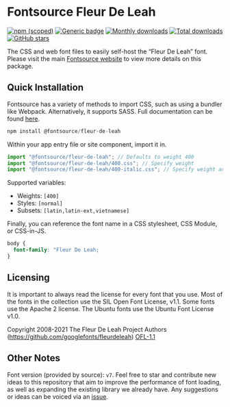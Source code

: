 # Fontsource Fleur De Leah

[![npm (scoped)](https://img.shields.io/npm/v/@fontsource/fleur-de-leah?color=brightgreen)](https://www.npmjs.com/package/@fontsource/fleur-de-leah) [![Generic badge](https://img.shields.io/badge/fontsource-passing-brightgreen)](https://github.com/fontsource/fontsource) [![Monthly downloads](https://badgen.net/npm/dm/@fontsource/fleur-de-leah)](https://github.com/fontsource/fontsource) [![Total downloads](https://badgen.net/npm/dt/@fontsource/fleur-de-leah)](https://github.com/fontsource/fontsource) [![GitHub stars](https://img.shields.io/github/stars/fontsource/fontsource.svg?style=social&label=Star)](https://github.com/fontsource/fontsource/stargazers)

The CSS and web font files to easily self-host the “Fleur De Leah” font. Please visit the main [Fontsource website](https://fontsource.org/fonts/fleur-de-leah) to view more details on this package.

## Quick Installation

Fontsource has a variety of methods to import CSS, such as using a bundler like Webpack. Alternatively, it supports SASS. Full documentation can be found [here](https://fontsource.org/docs/introduction).

```javascript
npm install @fontsource/fleur-de-leah
```

Within your app entry file or site component, import it in.

```javascript
import "@fontsource/fleur-de-leah"; // Defaults to weight 400
import "@fontsource/fleur-de-leah/400.css"; // Specify weight
import "@fontsource/fleur-de-leah/400-italic.css"; // Specify weight and style

```

Supported variables:
- Weights: `[400]`
- Styles: `[normal]`
- Subsets: `[latin,latin-ext,vietnamese]`

Finally, you can reference the font name in a CSS stylesheet, CSS Module, or CSS-in-JS.

```css
body {
  font-family: "Fleur De Leah;
}
```

## Licensing
It is important to always read the license for every font that you use.
Most of the fonts in the collection use the SIL Open Font License, v1.1. Some fonts use the Apache 2 license. The Ubuntu fonts use the Ubuntu Font License v1.0.

Copyright 2008-2021 The Fleur De Leah Project Authors (https://github.com/googlefonts/fleurdeleah)
[OFL-1.1](http://scripts.sil.org/OFL)

## Other Notes
Font version (provided by source): `v7`.
Feel free to star and contribute new ideas to this repository that aim to improve the performance of font loading, as well as expanding the existing library we already have. Any suggestions or ideas can be voiced via an [issue](https://github.com/fontsource/fontsource/issues).